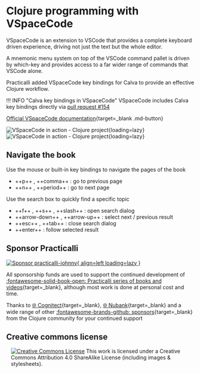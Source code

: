 # Clojure programming with VSpaceCode

VSpaceCode is an extension to VSCode that provides a complete keyboard driven experience, driving not just the text but the whole editor.

A mnemonic menu system on top of the VSCode command pallet is driven by which-key and provides access to a far wider range of commands that VSCode alone.

Practicalli added VSpaceCode key bindings for Calva to provide an effective Clojure workflow.

!!! INFO "Calva key bindings in VSpaceCode"
    VSpaceCode includes Calva key bindings directly via [pull request #154](https://github.com/VSpaceCode/VSpaceCode/pull/154)


[Official VSpaceCode documentation](https://vspacecode.github.io/docs/){target=_blank .md-button}


![VSpaceCode in action - Clojure project](https://raw.githubusercontent.com/practicalli/graphic-design/live/editors/vspacecode-clojure-in-action-light.png#only-light){loading=lazy}
![VSpaceCode in action - Clojure project](https://raw.githubusercontent.com/practicalli/graphic-design/live/editors/vspacecode-clojure-in-action-dark.png#only-dark){loading=lazy}


## Navigate the book

Use the mouse or built-in key bindings to navigate the pages of the book

- ++p++ , ++comma++ : go to previous page
- ++n++ , ++period++ : go to next page

Use the search box to quickly find a specific topic

- ++f++ , ++s++ , ++slash++ : open search dialog
- ++arrow-down++ , ++arrow-up++ : select next / previous result
- ++esc++ , ++tab++ : close search dialog
- ++enter++ : follow selected result


## Sponsor Practicalli

[![Sponsor practicalli-johnny](https://raw.githubusercontent.com/practicalli/graphic-design/live/buttons/practicalli-github-sponsors-button.png){ align=left loading=lazy }](https://github.com/sponsors/practicalli-johnny/)

All sponsorship funds are used to support the continued development of [:fontawesome-solid-book-open: Practicalli series of books and videos](https://practical.li/){target=_blank}, although most work is done at personal cost and time.

Thanks to [:globe_with_meridians: Cognitect](https://www.cognitect.com/){target=_blank}, [:globe_with_meridians: Nubank](https://nubank.com.br/){target=_blank} and a wide range of other [:fontawesome-brands-github: sponsors](https://github.com/sponsors/practicalli-johnny#sponsors){target=_blank} from the Clojure community for your continued support


## Creative commons license

<div style="width:95%; margin:auto;">
  <a rel="license" href="http://creativecommons.org/licenses/by-sa/4.0/"><img alt="Creative Commons License" style="border-width:0" src="https://i.creativecommons.org/l/by-sa/4.0/88x31.png" /></a>
  This work is licensed under a Creative Commons Attribution 4.0 ShareAlike License (including images & stylesheets).
</div>
